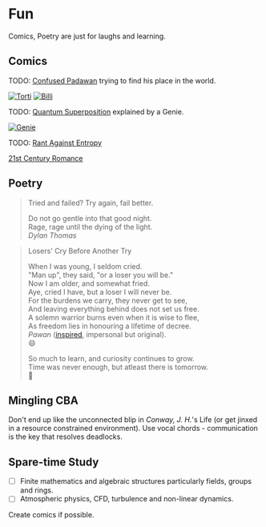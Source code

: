 Fun
===

Comics, Poetry are just for laughs and learning.  

Comics
------

TODO: [Confused Padawan](/doc/confused-padawan.md) trying to find his place in the world.  

[![Torti](https://i.ibb.co/MNrZN9v/billi.png)](https://ibb.co/MNrZN9v)
[![Billi](https://i.ibb.co/yF6TmQP/torti.png)](https://ibb.co/yF6TmQP)  

TODO: [Quantum Superposition](/doc/quantum-superposition-genie.md) explained by a Genie.  

[![Genie](https://i.ibb.co/Dt9VCQy/genie.png)](https://ibb.co/Dt9VCQy)  

TODO: [Rant Against Entropy](/doc/entropy-fun.md)

[21st Century Romance](/doc/21st-century-romance)

Poetry
------

>
> Tried and failed? Try again, fail better.
>
> Do not go gentle into that good night.  
> Rage, rage until the dying of the light.  
> <cite>Dylan Thomas</cite>
>

> Losers' Cry Before Another Try  
>
> When I was young, I seldom cried.  
> "Man up", they said, "or a loser you will be."  
> Now I am older, and somewhat fried.  
> Aye, cried I have, but a loser I will never be.  
> For the burdens we carry, they never get to see,  
> And leaving everything behind does not set us free.  
> A solemn warrior burns even when it is wise to flee,  
> As freedom lies in honouring a lifetime of decree.  
> <cite>Pawan</cite> ([inspired](/doc/footnotes.md), impersonal but original).  
> :smile:
>
> So much to learn, and curiosity continues to grow.  
> Time was never enough, but atleast there is tomorrow.  
> :rofl:
>

Mingling CBA
------------

Don't end up like the unconnected blip in *Conway, J. H.*'s Life (or get jinxed in a resource constrained environment). Use vocal chords - communication is the key that resolves deadlocks.

Spare-time Study
----------------

- [ ] Finite mathematics and algebraic structures particularly fields, groups and rings.
- [ ] Atmospheric physics, CFD, turbulence and non-linear dynamics.

Create comics if possible.
